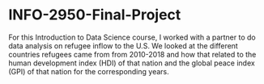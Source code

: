 # INFO-2950-Final-Project
For this Introduction to Data Science course, I worked with a partner to do data analysis on refugee inflow to the U.S. We looked at the different countries refugees came from from 2010-2018 and how that related to the human development index (HDI) of that nation and the global peace index (GPI) of that nation for the corresponding years.
